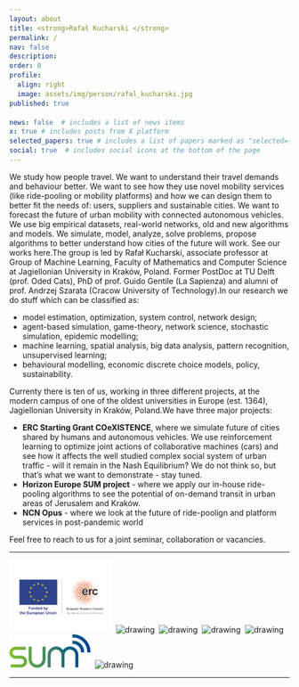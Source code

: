 ```yaml
---
layout: about
title: <strong>Rafał Kucharski </strong>
permalink: /
nav: false
description: 
order: 0
profile:
  align: right
  image: assets/img/person/rafal_kucharski.jpg
published: true

news: false  # includes a list of news items
x: true # includes posts from X platform
selected_papers: true # includes a list of papers marked as "selected={true}"
social: true  # includes social icons at the bottom of the page
---
```


We study how people travel. We want to understand their travel demands and behaviour better. We want to see how they use novel mobility services (like ride-pooling or mobility platforms) and how we can design them to better fit the needs of: users, suppliers and sustainable cities. We want to forecast the future of urban mobility with connected autonomous vehicles. We use big empirical datasets, real-world networks, old and new algorithms and models. We simulate, model, analyze, solve problems, propose algorithms to better understand how cities of the future will work. See our works here.The group is led by Rafał Kucharski, associate professor at Group of Machine Learning, Faculty of Mathematics and Computer Science at Jagiellonian University in Kraków, Poland. Former PostDoc at TU Delft (prof. Oded Cats), PhD of prof. Guido Gentile (La Sapienza) and alumni of prof. Andrzej Szarata (Cracow University of Technology).In our research we do stuff which can be classified as:

* model estimation, optimization, system control, network design;
* agent-based simulation, game-theory, network science, stochastic simulation, epidemic modelling;
* machine learning, spatial analysis, big data analysis, pattern recognition, unsupervised learning;
* behavioural modelling, economic discrete choice models, policy, sustainability.

Currenty there is ten of us, working in three different projects, at the modern campus of one of the oldest universities in Europe (est. 1364), Jagiellonian University in Kraków, Poland.We have three major projects:

* **ERC Starting Grant COeXISTENCE**, where we simulate future of cities shared by humans and autonomous vehicles. We use reinforcement learning to optimize joint actions of collaborative machines (cars) and see how it affects the well studied complex social system of urban traffic - will it remain in the Nash Equilibrium? We do not think so, but that’s what we want to demonstrate - stay tuned.
* **Horizon Europe SUM project** - where we apply our in-house ride-pooling algorithms to see the potential of on-demand transit in urban areas of Jerusalem and Kraków.
* **NCN Opus** - where we look at the future of ride-poolign and platform services in post-pandemic world

Feel free to reach to us for a joint seminar, collaboration or vacancies.



---


<img src="/./assets/img/LOGO-ERC.jpg" alt="drawing" height="130"/>&nbsp;&nbsp;<img src="/./assets/img/logo_NCN.png" alt="drawing" height="130"/>&nbsp;&nbsp;<img src="/./assets/img/UJ.jpeg" alt="drawing" width="130"/>&nbsp;&nbsp;<img src="/assets/img/logo.jpg" alt="drawing" height="60"/>&nbsp;&nbsp;<img src="/assets/img/iduj.png" alt="drawing" height="60"/>&nbsp;&nbsp;<img src="/./assets/img/0964_SUM_LOGO_RGB_HR.jpg" alt="drawing" height="60"/>&nbsp;&nbsp;<img src="/./assets/img/logo_kwadrat.jpg" alt="drawing" height="130"/>

---

